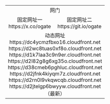 ﻿<table>
  <tr><td colspan=2 align=center>网门</td></tr>
  <tr>
    <td align=center>固定网址一<br/>https://x.co/ogate</td>
    <td align=center>固定网址二<br/>https://git.io/ogate</td>
  </tr>
  <tr><td colspan=2 align=center>动态网址
<br>https://dc4ycmzfbxo16.cloudfront.net
<br>https://d2wc8tuas0xf8o.cloudfront.net
<br>https://d1k7laa3c9n9er.cloudfront.net
<br>https://d2l82g8g6xg35o.cloudfront.net
<br>https://d38cmeb6pghluc.cloudfront.net
<br>https://d2jfnk4kiyqm7z.cloudfront.net
<br>https://d2rn0l9vkqwcqb.cloudfront.net
<br>https://d2jtelgp6bwyyw.cloudfront.net
    <br/>（最新）</td>
  </tr>
